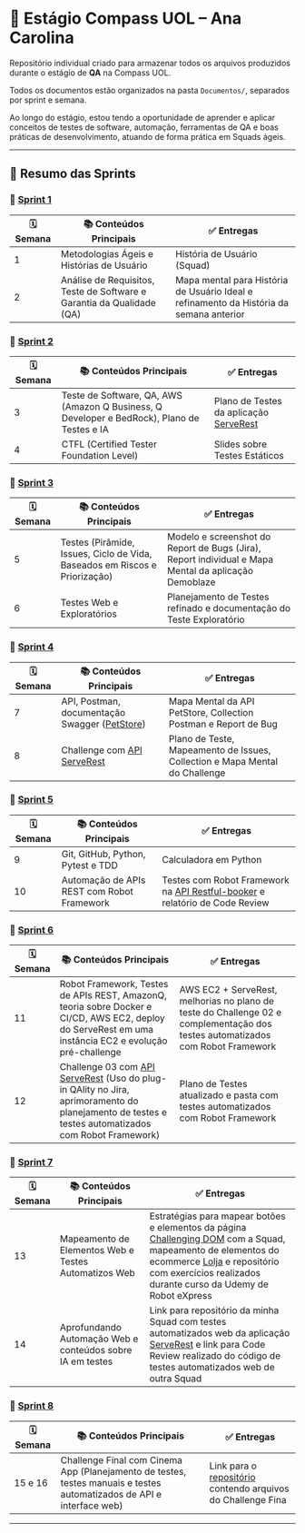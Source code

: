 # 🚀 Estágio Compass UOL – Ana Carolina

Repositório individual criado para armazenar todos os arquivos produzidos durante o estágio de **QA** na Compass UOL.

Todos os documentos estão organizados na pasta `Documentos/`, separados por sprint e semana.

Ao longo do estágio, estou tendo a oportunidade de aprender e aplicar conceitos de testes de software, automação, ferramentas de QA e boas práticas de desenvolvimento, atuando de forma prática em Squads ágeis.

---

## 📌 Resumo das Sprints

### 🔁 [Sprint 1](Documentos/Sprint%201)

| 🗓️ Semana | 📚 Conteúdos Principais | ✅ Entregas |
|-----------|------------------------|------------|
| 1         | Metodologias Ágeis e Histórias de Usuário | História de Usuário (Squad) |
| 2         | Análise de Requisitos, Teste de Software e Garantia da Qualidade (QA) | Mapa mental para História de Usuário Ideal e refinamento da História da semana anterior |

### 🔁 [Sprint 2](Documentos/Sprint%202)

| 🗓️ Semana | 📚 Conteúdos Principais | ✅ Entregas |
|-----------|------------------------|------------|
| 3         | Teste de Software, QA, AWS (Amazon Q Business, Q Developer e BedRock), Plano de Testes e IA | Plano de Testes da aplicação [ServeRest](https://front.serverest.dev) |
| 4         | CTFL (Certified Tester Foundation Level) | Slides sobre Testes Estáticos |

### 🔁 [Sprint 3](Documentos/Sprint%203)

| 🗓️ Semana | 📚 Conteúdos Principais | ✅ Entregas |
|-----------|------------------------|------------|
| 5         | Testes (Pirâmide, Issues, Ciclo de Vida, Baseados em Riscos e Priorização) | Modelo e screenshot do Report de Bugs (Jira), Report individual e Mapa Mental da aplicação Demoblaze |
| 6         | Testes Web e Exploratórios | Planejamento de Testes refinado e documentação do Teste Exploratório |

### 🔁 [Sprint 4](Documentos/Sprint%204)

| 🗓️ Semana | 📚 Conteúdos Principais | ✅ Entregas |
|-----------|------------------------|------------|
| 7         | API, Postman, documentação Swagger ([PetStore](https://petstore3.swagger.io/)) | Mapa Mental da API PetStore, Collection Postman e Report de Bug |
| 8         | Challenge com [API ServeRest](https://compassuol.serverest.dev/) | Plano de Teste, Mapeamento de Issues, Collection e Mapa Mental do Challenge |

### 🔁 [Sprint 5](Documentos/Sprint%205)

| 🗓️ Semana | 📚 Conteúdos Principais | ✅ Entregas |
|-----------|------------------------|------------|
| 9         | Git, GitHub, Python, Pytest e TDD | Calculadora em Python |
| 10        | Automação de APIs REST com Robot Framework | Testes com Robot Framework na [API Restful-booker](https://restful-booker.herokuapp.com/apidoc/index.html) e relatório de Code Review |

### 🔁 [Sprint 6](Documentos/Sprint%206)

| 🗓️ Semana | 📚 Conteúdos Principais | ✅ Entregas |
|------------|------------------------|------------|
| 11         | Robot Framework, Testes de APIs REST, AmazonQ, teoria sobre Docker e CI/CD, AWS EC2, deploy do ServeRest em uma instância EC2 e evolução pré-challenge | AWS EC2 + ServeRest, melhorias no plano de teste do Challenge 02 e complementação dos testes automatizados com Robot Framework |
| 12         | Challenge 03 com [API ServeRest](https://compassuol.serverest.dev/) (Uso do plug-in QAlity no Jira, aprimoramento do planejamento de testes e testes automatizados com Robot Framework) | Plano de Testes atualizado e pasta com testes automatizados com Robot Framework |

### 🔁 [Sprint 7](Documentos/Sprint%207)

| 🗓️ Semana | 📚 Conteúdos Principais | ✅ Entregas |
|------------|------------------------|------------|
| 13         | Mapeamento de Elementos Web e Testes Automatizos Web | Estratégias para mapear botões e elementos da página [Challenging DOM](https://the-internet.herokuapp.com/challenging_dom) com a Squad, mapeamento de elementos do ecommerce [Lolja](https://www.lolja.com.br/) e repositório com exercícios realizados durante curso da Udemy de Robot eXpress  |
| 14         | Aprofundando Automação Web e conteúdos sobre IA em testes | Link para repositório da minha Squad com testes automatizados web da aplicação [ServeRest](https://compassuolfront.serverest.dev/) e link para Code Review realizado do código de testes automatizados web de outra Squad |

### 🔁 [Sprint 8](Documentos/Sprint%208)

| 🗓️ Semana | 📚 Conteúdos Principais | ✅ Entregas |
|------------|------------------------|------------|
| 15 e 16         | Challenge Final com Cinema App (Planejamento de testes, testes manuais e testes automatizados de API e interface web) |  Link para o [repositório](https://github.com/CacauRosa/challenge-final-compass.git) contendo arquivos do Challenge Fina |

---